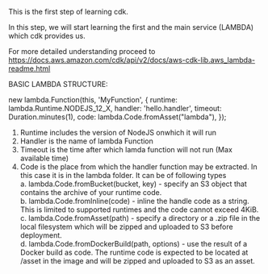This is the first step of learning cdk.

In this step, we will start learning the first and the main service (LAMBDA) which cdk provides us.

For more detailed understanding proceed to https://docs.aws.amazon.com/cdk/api/v2/docs/aws-cdk-lib.aws_lambda-readme.html

BASIC LAMBDA STRUCTURE:

new lambda.Function(this, 'MyFunction', {
      runtime: lambda.Runtime.NODEJS_12_X,
      handler: 'hello.handler',
      timeout: Duration.minutes(1),
      code: lambda.Code.fromAsset("lambda"),
});

1. Runtime includes the version of NodeJS onwhich it will run <br/>
2. Handler is the name of lambda Function <br/>
3. Timeout is the time after which lamda function will not run (Max available time) <br/>
4. Code is the place from which the handler function may be extracted. In this case it is in the lambda folder. It can be of following types <br/>
   a. lambda.Code.fromBucket(bucket, key) - specify an S3 object that contains the archive of your runtime code. <br/>
   b. lambda.Code.fromInline(code) - inline the handle code as a string. This is limited to supported runtimes and the code cannot exceed 4KiB.<br/>
   c. lambda.Code.fromAsset(path) - specify a directory or a .zip file in the local filesystem which will be zipped and uploaded to S3 before deployment.<br/>
   d. lambda.Code.fromDockerBuild(path, options) - use the result of a Docker build as code. The runtime code is expected to be located at /asset in the image and          will be zipped and uploaded to S3 as an asset.<br/>



